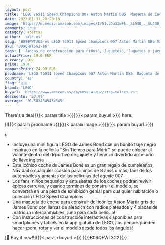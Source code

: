 ```yaml
---
layout: post
title: 'LEGO 76911 Speed Champions 007 Aston Martin DB5  Maqueta de Coche para Construir  Mini Figura de James Bond  Película Sin Tiempo para Morir'
date: 2023-01-31 20:20:16
image: 'https://m.media-amazon.com/images/I/51vzDo32wFL._SL500_._SL400_.jpg'
comments: true
category: ofertas
author: 'tole.es'
slug: 'B09QFWT3G2-es LEGO 76911 Speed Champions 007 Aston Martin DB5 Maqueta de...'
sku: 'B09QFWT3G2-es'
tags: [ 'Juegos de construcción para niños','Juguetes','Juguetes y juegos','Sets de construcción','lego','🇪🇸', ]
actualPrice: 19.0 EUR
currency: EUR
price: 19.0
comparePrice: 24.99 EUR
prodname: 'LEGO 76911 Speed Champions 007 Aston Martin DB5  Maqueta de Coche para Construir  Mini Figura de James Bond  Película Sin Tiempo para Morir'
country: 'es'
flag: '🇪🇸'
brand: 'LEGO'
buyurl: 'https://www.amazon.es/dp/B09QFWT3G2/?tag=tolees-21'
descuento: '23.97'
average: '20.5034545454545'
---
```


There's a deal [{{< param title >}}]({{< param buyurl >}})  here:

[![{{< param prodname >}}]({{< param image >}})]({{< param buyurl >}})

ℹ️:

- Incluye una mini figura LEGO de James Bond con un bonito traje negro inspirado en la película ‘’Sin Tiempo para Morir’’, se puede colocar al volante dentro del deportivo de juguete y tiene un divertido accesorio de llave inglesa
- Este icónico coche de James Bond es un gran regalo de cumpleaños, Navidad o cualquier ocasión para niños de 8 años o más, fans de los automóviles y amantes de las películas del agente 007
- Los fans, niños pequeños y entusiastas de los coches podrán revivir épicas carreras, y cuando terminen de construir el modelo, se convertirá en una pieza de exhibición genial para cualquier habitación o colección LEGO Speed Champions
- Una maqueta de coche para construir del icónico Aston Martin gris de James Bond con llantas de aleación con radios plateados y 4 placas de matrícula intercambiables, ¡una para cada película!
- Con instrucciones de construcción interactivas disponibles para smartphones y tablets en la app gratuita de LEGO, ¡los peques pueden hacer zoom, rotar y ver el modelo desde todos los ángulos!

[🛒 Buy it now!!]({{< param buyurl >}})
{{<world>}}B09QFWT3G2{{</world>}}
